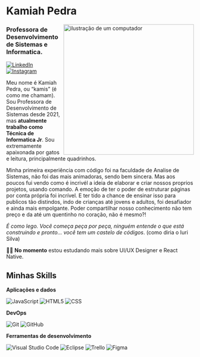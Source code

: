 # Kamiah Pedra

<img src="https://i.pinimg.com/736x/3c/e1/4a/3ce14ac1ee8ca62c7e10231c9e003457.jpg" alt="ilustração de um computador" min-width="400px" max-width="350px" width="350px" align="right">


### Professora de Desenvolvimento de Sistemas e Informatica.

<p align="left">
  <a href="#" title="LinkedIn">
  <img src="https://img.shields.io/badge/-Linkedin-0e76a8?style=flat-square&logo=Linkedin&logoColor=white&link=https://www.linkedin.com/in/kamiah-pedra/" alt="LinkedIn"/></a>
  <a href="#" title="Instagram">
  <img src="https://img.shields.io/badge/-Instagram-DF0174?style=flat-square&labelColor=DF0174&logo=instagram&logoColor=white&link=https://www.instagram.com/heykamis/" alt="Instagram"/></a>
</p>

Meu nome é Kamiah Pedra, ou “kamis” (é como me chamam). Sou Professora de Desenvolvimento de Sistemas desde 2021, mas **atualmente trabalho como Técnica de Informatica Jr**. Sou extremamente apaixonada por gatos e leitura, principalmente quadrinhos.

Minha primeira experiência com código foi na faculdade de Analise de Sistemas, não foi das mais animadoras, sendo bem sincera. Mas aos poucos fui vendo como é incrivél a ideia de elaborar e criar nossos proprios projetos, usando comando. A emoção de ter o poder de estruturar páginas por conta própria foi incrível. E ter tido a chance de ensinar isso para publicos tão distindos, indo de crianças até jovens e adultos, foi desafiador e ainda mais empolgante. Poder compartilhar nosso conhecimento não tem preço e da até um quentinho no coração, não é mesmo?!

*É como lego. Você começa peça por peça, ninguém entende o que está construindo e pronto... você tem um castelo de códigos*. (como diria o Iuri Silva)

👩‍🏫 **No momento** estou estudando mais sobre UI/UX Designer e React Native.

## Minhas Skills

**Aplicações e dados**

![JavaScript](https://img.shields.io/badge/-JavaScript-333333?style=flat&logo=javascript)
![HTML5](https://img.shields.io/badge/-HTML5-333333?style=flat&logo=HTML5)
![CSS](https://img.shields.io/badge/-CSS-333333?style=flat&logo=CSS3&logoColor=1572B6)

**DevOps**

![Git](https://img.shields.io/badge/-Git-333333?style=flat&logo=git)
![GitHub](https://img.shields.io/badge/-GitHub-333333?style=flat&logo=github)

**Ferramentas de desenvolvimento**

![Visual Studio Code](https://img.shields.io/badge/-Visual%20Studio%20Code-333333?style=flat&logo=visual-studio-code&logoColor=007ACC)
![Eclipse](https://img.shields.io/badge/-Eclipse-333333?style=flat&logo=eclipse-ide&logoColor=2C2255)
![Trello](https://img.shields.io/badge/-Trello-333333?style=flat&logo=trello&logoColor=007ACC)
![Figma](https://img.shields.io/badge/-Figma-333333?style=flat&logo=figma&logoColor=007ACC)

